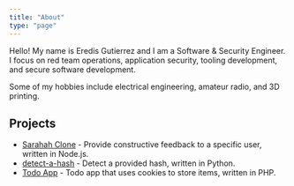 ```yaml
---
title: "About"
type: "page"
---
```


Hello! My name is Eredis Gutierrez and I am a Software & Security Engineer. I focus on red team operations, application security, tooling development, and secure software development.

Some of my hobbies include electrical engineering, amateur radio, and 3D printing. 

## Projects
* [Sarahah Clone](https://github.com/eredisg/sarahah-clone) - Provide constructive feedback to a specific user, written in Node.js.
* [detect-a-hash](https://github.com/eredisg/detect-a-hash) - Detect a provided hash, written in Python.
* [Todo App](https://github.com/eredisg/To-Do-App) - Todo app that uses cookies to store items, written in PHP.
